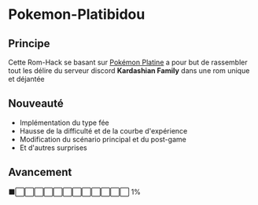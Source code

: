 # Pokemon-Platibidou 

 ## Principe

Cette Rom-Hack se basant sur [Pokémon Platine](https://fr.wikipedia.org/wiki/Pok%C3%A9mon_Platine) a pour but de rassembler tout les délire du serveur discord **Kardashian Family** dans une rom unique et déjantée

## Nouveauté

 - Implémentation du type fée
 - Hausse de la difficulté et de la courbe d'expérience
 - Modification du scénario principal et du post-game
 - Et d'autres surprises
 
 ## Avancement
 
⬛⬜⬜⬜⬜⬜⬜⬜⬜⬜⬜⬜⬜ 1%

 

